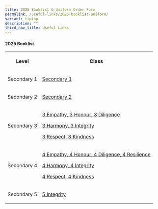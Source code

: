 ```yaml
---
title: 2025 Booklist & Uniform Order Form
permalink: /useful-links/2025-booklist-uniform/
variant: tiptap
description: ""
third_nav_title: Useful Links
---
```

<h4>2025 Booklist</h4>
<table style="minWidth: 50px">
<colgroup>
<col>
<col>
</colgroup>
<tbody>
<tr>
<th rowspan="1" colspan="1">
<p>Level</p>
</th>
<th rowspan="1" colspan="1">
<p>Class</p>
</th>
</tr>
<tr>
<td rowspan="1" colspan="1">
<p>Secondary 1</p>
</td>
<td rowspan="1" colspan="1">
<p><a href="/files/2025/S1_2025_Booklist.pdf" rel="noopener nofollow" target="_blank">Secondary 1</a>
</p>
</td>
</tr>
<tr>
<td rowspan="1" colspan="1">
<p>Secondary 2</p>
</td>
<td rowspan="1" colspan="1">
<p><a href="/files/2025/S2_2025_Booklist.pdf" rel="noopener nofollow" target="_blank">Secondary 2</a>
</p>
</td>
</tr>
<tr>
<td rowspan="1" colspan="1">
<p>Secondary 3</p>
</td>
<td rowspan="1" colspan="1">
<p><a href="/files/2025/S3__EXP__2025_Booklist.pdf" rel="noopener nofollow" target="_blank">3 Empathy, 3 Honour, 3 Diligence</a>
</p>
<p><a href="/files/2025/S3__NA__2025_Booklist.pdf" rel="noopener nofollow" target="_blank">3 Harmony, 3 Integrity</a>
</p>
<p><a href="/files/2025/S3__NT__2025_Booklist.pdf" rel="noopener nofollow" target="_blank">3 Respect, 3 Kindness</a>
</p>
</td>
</tr>
<tr>
<td rowspan="1" colspan="1">
<p>Secondary 4</p>
</td>
<td rowspan="1" colspan="1">
<p><a href="/files/2025/S4__EXP__2025_Booklist.pdf" rel="noopener nofollow" target="_blank">4 Empathy, 4 Honour, 4 Diligence, 4 Resilience</a>
</p>
<p><a href="/files/2025/S4__NA__2025_Booklist.pdf" rel="noopener nofollow" target="_blank">4 Harmony, 4 Integrity</a>
</p>
<p><a href="/files/2025/S4__NT__2025_Booklist.pdf" rel="noopener nofollow" target="_blank">4 Respect, 4 Kindness</a>
</p>
</td>
</tr>
<tr>
<td rowspan="1" colspan="1">
<p>Secondary 5</p>
</td>
<td rowspan="1" colspan="1">
<p><a href="/files/2025/S5__NA__2025_Booklist.pdf" rel="noopener nofollow" target="_blank">5 Integrity</a>
</p>
</td>
</tr>
</tbody>
</table>
<h4></h4>
<p></p>